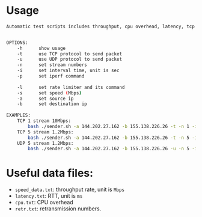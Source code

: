 #  Usage

```bash
Automatic test scripts includes throughput, cpu overhead, latency, tcp retransmission rate, udp jitter.


OPTIONS:
	-h		show usage
    -t		use TCP protocol to send packet
	-u		use UDP protocol to send packet
	-n      set stream numbers
	-i		set interval time, unit is sec
	-p      set iperf command
	
	-l      set rate limiter and its command
	-s 		set speed (Mbps)
	-a		set source ip
	-b		set destination ip
	
EXAMPLES:
	TCP 1 stream 10Mbps:
		bash ./sender.sh -a 144.202.27.162 -b 155.138.226.26 -t -n 1 -i 0.1 -p "-c 155.138.226.26 -p 5001 -i 0.1 -l 1460 -t 30 -b 12m" -l "wondershaper -a ens3 -u 10240" -s 10
	TCP 5 stream 1.2Mbps:
		bash ./sender.sh -a 144.202.27.162 -b 155.138.226.26 -t -n 5 -i 0.1 -p "-c 155.138.226.26 -p 5001 -i 0.1 -l 1460 -t 30 -b 1.2m" -l "wondershaper -a ens3 -u 1024" -s 1
	UDP 5 stream 1.2Mbps:
		bash ./sender.sh -a 144.202.27.162 -b 155.138.226.26 -u -n 5 -i 0.1 -p "-c 155.138.226.26 -p 5001 -i 0.1 -l 1460 -t 30 -b 1.2m -p 5" -l "wondershaper -a ens3 -u 1024" -s 1


```





# Useful data files:

+ `speed_data.txt`: throughput rate, unit is `Mbps`
+ `latency.txt`:  RTT, unit is `ms`
+ `cpu.txt`: CPU overhead
+ `retr.txt`: retransmission numbers.




